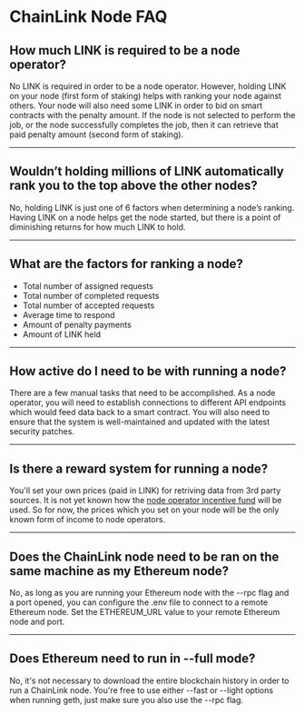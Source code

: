# ChainLink Node FAQ

## How much LINK is required to be a node operator?

No LINK is required in order to be a node operator. However, holding LINK on your node (first form of staking) helps with ranking your node against others. Your node will also need some LINK in order to bid on smart contracts with the penalty amount. If the node is not selected to perform the job, or the node successfully completes the job, then it can retrieve that paid penalty amount (second form of staking).

---

## Wouldn’t holding millions of LINK automatically rank you to the top above the other nodes?

No, holding LINK is just one of 6 factors when determining a node’s ranking. Having LINK on a node helps get the node started, but there is a point of diminishing returns for how much LINK to hold.

---

## What are the factors for ranking a node?

* Total number of assigned requests
* Total number of completed requests
* Total number of accepted requests
* Average time to respond
* Amount of penalty payments
* Amount of LINK held

---

## How active do I need to be with running a node?

There are a few manual tasks that need to be accomplished. As a node operator, you will need to establish connections to different API endpoints which would feed data back to a smart contract. You will also need to ensure that the system is well-maintained and updated with the latest security patches.

---

## Is there a reward system for running a node?

You'll set your own prices (paid in LINK) for retriving data from 3rd party sources. It is not yet known how the [node operator incentive fund](https://etherscan.io/address/0x98c63b7b319dfbdf3d811530f2ab9dfe4983af9d) will be used. So for now, the prices which you set on your node will be the only known form of income to node operators.

---

## Does the ChainLink node need to be ran on the same machine as my Ethereum node?

No, as long as you are running your Ethereum node with the --rpc flag and a port opened, you can configure the .env file to connect to a remote Ethereum node. Set the ETHEREUM_URL value to your remote Ethereum node and port.

---

## Does Ethereum need to run in --full mode?

No, it's not necessary to download the entire blockchain history in order to run a ChainLink node. You're free to use either --fast or --light options when running geth, just make sure you also use the --rpc flag.
